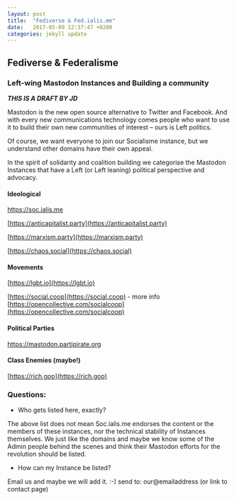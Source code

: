 ```yaml
---
layout: post
title:  "Fediverse & Fed.ialis.me"
date:   2017-05-09 12:37:47 +0200
categories: jekyll update
---
```

## Fediverse & Federalisme
### Left-wing Mastodon Instances and Building a community

***THIS IS A DRAFT BY JD***

Mastodon is the new open source alternative to Twitter and Facebook.  And with every new communications technology comes people who want to use it to build their own new communities of interest – ours is Left politics.

Of course, we want everyone to join our Socialisme instance, but we understand other domains have their own appeal.

In the spirit of solidarity and coalition building we categorise the Mastodon Instances that have a Left (or Left leaning) political perspective and advocacy.



#### Ideological

[https://soc.ialis.me
](https://soc.ialis.me)

[https://anticapitalist.party](https://anticapitalist.party)

[https://marxism.party](https://marxism.party)

[https://chaos.social](https://chaos.social)

#### Movements

[https://lgbt.io](https://lgbt.io)

[https://social.coop](https://social.coop) - more info [https://opencollective.com/socialcoop](https://opencollective.com/socialcoop)

#### Political Parties
[https://mastodon.partipirate.org
](https://mastodon.partipirate.org)

#### Class Enemies (maybe!)

[https://rich.gop](https://rich.gop)

### Questions:
- Who gets listed here, exactly?

The above list does not mean Soc.ialis.me endorses the content or the members of these instances, nor the technical stability of Instances themselves.  We just like the domains and maybe we know some of the Admin people behind the scenes and think their Mastodon efforts for the revolution should be listed.

- How can my Instance be listed?

Email us and maybe we will add it. :-)
send to: our@emailaddress (or link to contact page)


[jekyll-docs]: https://jekyllrb.com/docs/home
[jekyll-gh]:   https://github.com/jekyll/jekyll
[jekyll-talk]: https://talk.jekyllrb.com/